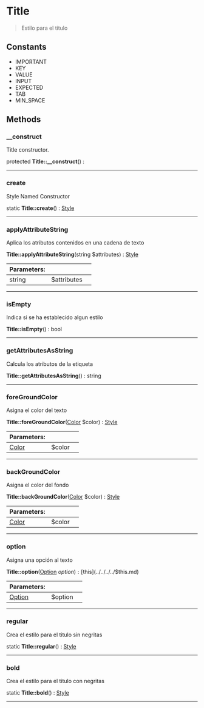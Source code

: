 
                                                                                                                                            
    
# Title


> Estilo para el título
>
> 




## Constants
- IMPORTANT
- KEY
- VALUE
- INPUT
- EXPECTED
- TAB
- MIN_SPACE




## Methods

### __construct
Title constructor.


protected **Title::__construct**() : 



---


### create
Style Named Constructor


static **Title::create**() : [Style](../../../../Style.md)



---


### applyAttributeString
Aplica los atributos contenidos en una cadena de texto


**Title::applyAttributeString**(string $attributes) : [Style](../../../../Style.md)


|Parameters: | | |
| --- | --- | --- |
|string |$attributes |  |

---


### isEmpty
Indica si se ha establecido algun estilo


**Title::isEmpty**() : bool



---


### getAttributesAsString
Calcula los atributos de la etiqueta


**Title::getAttributesAsString**() : string



---


### foreGroundColor
Asigna el color del texto


**Title::foreGroundColor**([Color](../../../../Color.md) $color) : [Style](../../../../Style.md)


|Parameters: | | |
| --- | --- | --- |
|[Color](../../../../Color.md) |$color |  |

---


### backGroundColor
Asigna el color del fondo


**Title::backGroundColor**([Color](../../../../Color.md) $color) : [Style](../../../../Style.md)


|Parameters: | | |
| --- | --- | --- |
|[Color](../../../../Color.md) |$color |  |

---


### option
Asigna una opción al texto


**Title::option**([Option](../../../../Option.md) $option) : [$this](../../../../$this.md)


|Parameters: | | |
| --- | --- | --- |
|[Option](../../../../Option.md) |$option |  |

---


### regular
Crea el estilo para el titulo sin negritas


static **Title::regular**() : [Style](../../../../Style.md)



---


### bold
Crea el estilo para el titulo con negritas


static **Title::bold**() : [Style](../../../../Style.md)



---


                                                                                                                                                                                                                                                                                                                                                                                                            
    
                                                                                                                                                                                                                                                                             
                